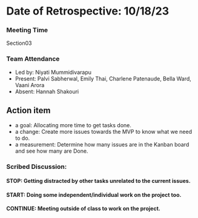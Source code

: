# Date of Retrospective: 10/18/23

### Meeting Time
Section03

### Team Attendance
* Led by: Niyati Mummidivarapu
* Present: Palvi Sabherwal, Emily Thai, Charlene Patenaude, Bella Ward, Vaani Arora
* Absent: Hannah Shakouri

## Action item
* a goal: Allocating more time to get tasks done. 
* a change: Create more issues towards the MVP to know what we need to do.
* a measurement: Determine how many issues are in the Kanban board and see how many are Done.


### Scribed Discussion:
#### STOP: Getting distracted by other tasks unrelated to the current issues.

#### START: Doing some independent/individual work on the project too.

#### CONTINUE: Meeting outside of class to work on the project.
